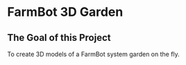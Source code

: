 # FarmBot 3D Garden


## The Goal of this Project
To create 3D models of a FarmBot system garden on the fly.

